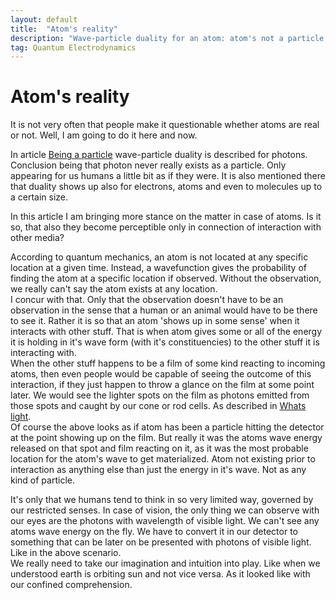 ```yaml
---
layout: default
title:  "Atom's reality"
description: "Wave-particle duality for an atom: atom's not a particle at any point"
tag: Quantum Electrodynamics
---
```


# Atom's reality 

It is not very often that people make it questionable whether atoms are real or not. Well, I am going to do it here and now.

In article [Being a particle](https://veikkonyfors.github.io/blog/2022/03/15/being-a-particle.html) wave-particle duality is described for photons. Conclusion being that photon never really exists as a particle. Only appearing for us humans a little bit as if they were. It is also mentioned there that duality shows up also for electrons, atoms and even to molecules up to a certain size.

In this article I am bringing more stance on the matter in case of atoms. Is it so, that also they become perceptible only in connection of interaction with other media?

According to quantum mechanics, an atom is not located at any specific location at a given time. Instead, a wavefunction gives the probability of finding the atom at a specific location if observed. Without the observation, we really can't say the atom exists at any location.  
I concur with that. Only that the observation doesn't have to be an observation in the sense that a human or an animal would have to be there to see it. Rather it is so that an atom 'shows up in some sense' when it interacts with other stuff. That is when atom gives some or all of the energy it is holding in it's wave form (with it's constituencies) to the other stuff it is interacting with.  
When the other stuff happens to be a film of some kind reacting to incoming atoms, then even people would be capable of seeing the outcome of this interaction, if they just happen to throw a glance on the film at some point later. We would see the lighter spots on the film as photons emitted from those spots and caught by our cone or rod cells. As described in [Whats light](https://veikkonyfors.github.io/blog/2022/02/08/what-is-light.html).  
Of course the above looks as if atom has been a particle hitting the detector at the point showing up on the film. But really it was the atoms wave energy released on that spot and film reacting on it, as it was the most probable location for the atom's wave to get materialized. Atom not existing prior to interaction as anything else than just the energy in it's wave. Not as any kind of particle.

It's only that we humans tend to think in so very limited way, governed by our restricted senses. In case of vision, the only thing we can observe with our eyes are the photons with wavelength of visible light. We can't see any atoms wave energy on the fly. We have to convert it in our detector to something that can be later on be presented with photons of visible light. Like in the above scenario.  
We really need to take our imagination and intuition into play. Like when we understood earth is orbiting sun and not vice versa. As it looked like with our confined comprehension.